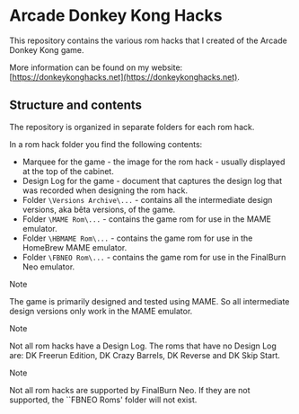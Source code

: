 # Arcade Donkey Kong Hacks

This repository contains the various rom hacks that I created of the Arcade Donkey Kong game.

More information can be found on my website: [https://donkeykonghacks.net](https://donkeykonghacks.net).

## Structure and contents

The repository is organized in separate folders for each rom hack.

In a rom hack folder you find the following contents:

- Marquee for the game - the image for the rom hack - usually displayed at the top of the cabinet.
- Design Log for the game - document that captures the design log that was recorded when designing the rom hack.
- Folder ``\Versions Archive\...`` - contains all the intermediate design versions, aka bêta versions, of the game.
- Folder ``\MAME Rom\...`` - contains the game rom for use in the MAME emulator.
- Folder ``\HBMAME Rom\...`` - contains the game rom for use in the HomeBrew MAME emulator.
- Folder ``\FBNEO Rom\...`` - contains the game rom for use in the FinalBurn Neo emulator.

> [!NOTE]
> The game is primarily designed and tested using MAME. So all intermediate design versions only work in the MAME emulator.

> [!NOTE]
> Not all rom hacks have a Design Log. The roms that have no Design Log are: DK Freerun Edition, DK Crazy Barrels, DK Reverse and DK Skip Start.

> [!NOTE]
> Not all rom hacks are supported by FinalBurn Neo. If they are not supported, the ``FBNEO Roms' folder will not exist.
